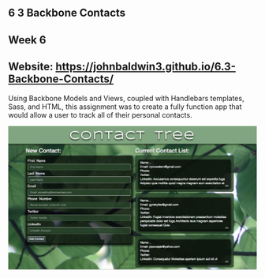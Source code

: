 ## 6 3 Backbone Contacts
Week 6
------
Website: https://johnbaldwin3.github.io/6.3-Backbone-Contacts/
------
Using Backbone Models and Views, coupled with Handlebars templates, Sass, and HTML, this assignment was to create a fully function app that would allow a user to track all of their personal contacts.

![alt tag](https://github.com/johnbaldwin3/6.3-Backbone-Contacts/blob/master/app/images/contact-tree.png)
